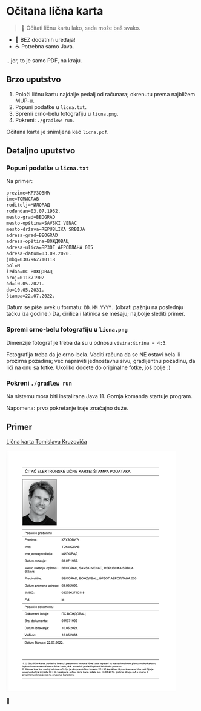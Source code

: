 # Očitana lična karta

> 🤯 Očitati ličnu kartu lako, sada može baš svako.

+ 🚀 BEZ dodatnih uređaja!
+ ☕️ Potrebna samo Java.

...jer, to je samo PDF, na kraju.

## Brzo uputstvo

1. Položi ličnu kartu najdalje pedalj od računara; okrenutu prema najbližem MUP-u.
2. Popuni podatke u `licna.txt`.
3. Spremi crno-belu fotografiju u `licna.png`.
4. Pokreni: `./gradlew run`.

Očitana karta je snimljena kao `licna.pdf`.

## Detaljno uputstvo

### Popuni podatke u `licna.txt`

Na primer:
```dotenv
prezime=КРУЗОВИЋ
ime=ТОМИСЛАВ
roditelj=МИЛОРАД
rođendan=03.07.1962.
mesto-grad=BEOGRAD
mesto-opština=SAVSKI VENAC
mesto-država=REPUBLIKA SRBIJA
adresa-grad=BEOGRAD
adresa-opština=ВОЖДОВАЦ
adresa-ulica=БРЗОГ АЕРОПЛАНА 005
adresa-datum=03.09.2020.
jmbg=0307962710118
pol=M
izdao=ПС ВОЖДОВАЦ
broj=011371902
od=10.05.2021.
do=10.05.2031.
štampa=22.07.2022.
```
Datum se piše uvek u formatu: `DD.MM.YYYY.` (obrati pažnju na poslednju tačku iza godine.) Da, ćirilica i latinica se mešaju; najbolje slediti primer.

### Spremi crno-belu fotografiju u `licna.png`

Dimenzije fotografije treba da su u odnosu `visina:širina = 4:3`.

Fotografija treba da je crno-bela. Voditi računa da se NE ostavi bela ili prozirna pozadina; već napraviti jednostavnu sivu, gradijentnu pozadinu, da liči na onu sa fotke. Ukoliko dođete do originalne fotke, još bolje :)

### Pokreni `./gradlew run`

Na sistemu mora biti instalirana Java 11. Gornja komanda startuje program.

Napomena: prvo pokretanje traje značajno duže.

## Primer

[Lična karta Tomislava Kruzovića](licna.pdf)

![](primer.png)

💜